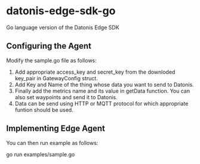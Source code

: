 # datonis-edge-sdk-go
Go language version of the Datonis Edge SDK

Configuring the Agent
---------------------

Modify the sample.go file as follows:

1. Add appropriate access_key and secret_key from the downloded key_pair in GatewayConfig struct.
2. Add Key and Name of the thing whose data you want to send to Datonis.
3. Finally add the metrics name and its value in getData function. You can also set waypoints and send it to Datonis.
4. Data can be send using HTTP or MQTT protocol for which appropriate funtion should be used.

Implementing Edge Agent
------------------------

You can then run example as follows:

go run examples/sample.go